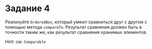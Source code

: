 # Задание 4

Реализуйте `OrderedBox`, который умеют сравниться друг с другом с помощью
метода `compareTo`. Результат сравнения должен быть в точности таким же, как результат
сравнения хранимых элементов.

*Hint*: см. `Comparable`

 